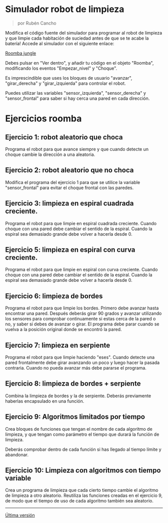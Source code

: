 # Simulador robot de limpieza
> por Rubén Cancho

Modifica el código fuente del simulador para programar al robot de limpieza y que limpie cada habitación de suciedad antes de que se te acabe la batería! Accede al simulador con el siguiente enlace:

[Roomba jungle](https://scratch.mit.edu/projects/746278041/)

Debes pulsar en "Ver dentro", y añadir tu código en el objeto "Roomba", modificando los eventos "Empezar_nivel" y "Choque".

Es imprescindible que uses los bloques de usuario "avanzar", "girar_derecha" y "girar_izquierda" para controlar el robot.

Puedes utilizar las variables "sensor_izquierda", "sensor_derecha" y "sensor_frontal" para saber si hay cerca una pared en cada dirección.


# Ejercicios roomba

## Ejercicio 1: robot aleatorio que choca

Programa el robot para que avance siempre y que cuando detecte un choque cambie la dirección a una aleatoria.

## Ejercicio 2: robot aleatorio que no choca

Modifica el programa del ejercicio 1 para que se utilice la variable "sensor_frontal" para evitar el choque frontal con las paredes.

## Ejercicio 3: limpieza en espiral cuadrada creciente.

Programa el robot para que limpie en espiral cuadrada creciente. Cuando choque con una pared debe cambiar el sentido de la espiral. Cuando la espiral sea demasiado grande debe volver a hacerla desde 0.

## Ejercicio 5: limpieza en espiral con curva creciente.

Programa el robot para que limpie en espiral con curva creciente. Cuando choque con una pared debe cambiar el sentido de la espiral. Cuando la espiral sea demasiado grande debe volver a hacerla desde 0.

## Ejercicio 6: limpieza de bordes

Programa el robot para que limpie los bordes. Primero debe avanzar hasta encontrar una pared. Después deberás girar 90 grados y avanzar utilizando los sensores para comprobar continuamente si estas cerca de la pared o no, y saber si debes de avanzar o girar. El programa debe parar cuando se vuelva a la posición original donde se encontró la pared.

## Ejercicio 7: limpieza en serpiente

Programa el robot para que limpie haciendo "eses". Cuando detecte una pared frontalmente debe girar avanzando un poco y luego hacer la pasada contraria. Cuando no pueda avanzar más debe pararse el programa.

## Ejercicio 8: limpieza de bordes + serpiente

Combina la limpieza de bordes y la de serpiente. Deberás previamente haberlas encapsulado en una función.

## Ejercicio 9: Algoritmos limitados por tiempo

Crea bloques de funciones que tengan el nombre de cada algoritmo de limpieza, y que tengan como parámetro el tiempo que durará la función de limpieza.

Deberás comprobar dentro de cada función si has llegado al tiempo límite y abandonar.

## Ejercicio 10: Limpieza con algoritmos con tiempo variable

Crea un programa de limpieza que cada cierto tiempo cambie el algoritmo de limpieza a otro aleatorio. Reutiliza las funciones creadas en el ejercicio 9, de modo que el tiempo de uso de cada algoritmo también sea aleatorio.

---
[Última versión](https://github.com/Canx/actividades-inf-eso-bach/blob/main/PIAR1-3ESO/simulador_robot_limpieza_scratch.md)
